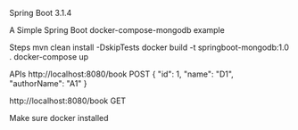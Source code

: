Spring Boot 3.1.4

A Simple Spring Boot docker-compose-mongodb example 

Steps
mvn clean install -DskipTests
docker build -t springboot-mongodb:1.0 .
docker-compose up

APIs
http://localhost:8080/book 
POST
{
    "id": 1,
    "name": "D1",
    "authorName": "A1"
}

http://localhost:8080/book
GET

Make sure docker installed 
